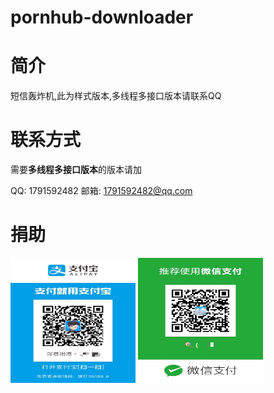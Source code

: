 # pornhub-downloader

# 简介
短信轰炸机,此为样式版本,多线程多接口版本请联系QQ

# 联系方式

需要**多线程多接口版本**的版本请加


QQ: 1791592482 邮箱: 1791592482@qq.com

# 捐助
<img src="img/pay.jpg" width="200px" height="200px">
<img src="img/pay2.jpg" width="200px" height="200px">